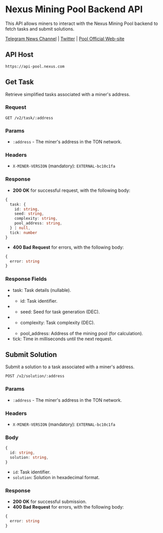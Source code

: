 # Nexus Mining Pool Backend API

This API allows miners to interact with the Nexus Mining Pool backend to fetch tasks and submit solutions.

[Telegram News Channel](https://t.me/nexusofficialcommunity) | [Twitter](https://twitter.com/nexuston) | [Pool Official Web-site](https://pool.nexus.com)

## API Host
```
https://api-pool.nexus.com
```

## Get Task
Retrieve simplified tasks associated with a miner's address.

### Request
```http
GET /v2/task/:address
```
### Params
- `:address` - The miner's address in the TON network.

### Headers
- `X-MINER-VERSION` (mandatory): `EXTERNAL-bc10c1fa`

### Response
- **200 OK** for successful request, with the following body:
```typescript
{
  task: {
    id: string,
    seed: string,
    complexity: string,
    pool_address: string,
  } | null,
  tick: number
}
```
- **400 Bad Request** for errors, with the following body:
```typescript
{
  error: string
}
````

### Response Fields
- task: Task details (nullable). 
- - id: Task identifier.
- - seed: Seed for task generation (DEC).
- - complexity: Task complexity (DEC).
- - pool_address: Address of the mining pool (for calculation).
- tick: Time in milliseconds until the next request.

## Submit Solution
Submit a solution to a task associated with a miner's address.

```http
POST /v2/solution/:address
```

### Params
- `:address` - The miner's address in the TON network.

### Headers
- `X-MINER-VERSION` (mandatory): `EXTERNAL-bc10c1fa`

### Body
```typescript
{
  id: string,
  solution: string,
}
```

- `id`: Task identifier.
- `solution`: Solution in hexadecimal format.

### Response
- **200 OK** for successful submission.
- **400 Bad Request** for errors, with the following body:
```typescript
{
  error: string
}
```
